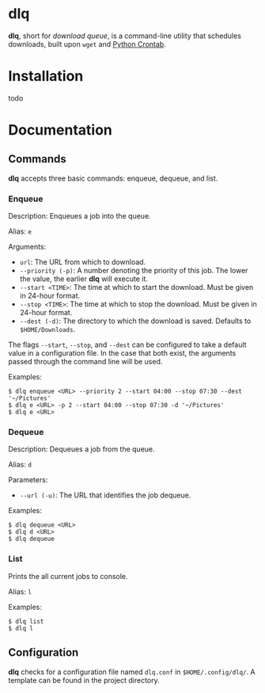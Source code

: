 # dlq

**dlq**, short for *download queue*, is a command-line utility that schedules downloads, built upon `wget` and [Python Crontab](https://gitlab.com/doctormo/python-crontab/).

# Installation

todo

# Documentation

## Commands

**dlq** accepts three basic commands: enqueue, dequeue, and list.

### Enqueue

Description: Enqueues a job into the queue.

Alias: `e`

Arguments:

 - `url`: The URL from which to download.
 - `--priority (-p)`: A number denoting the priority of this job. The lower the value, the earlier **dlq** will execute it.
 - `--start <TIME>`: The time at which to start the download. Must be given in 24-hour format.
 - `--stop <TIME>`: The time at which to stop the download. Must be given in 24-hour format.
 - `--dest (-d)`: The directory to which the download is saved. Defaults to `$HOME/Downloads`.

The flags `--start`, `--stop`, and `--dest` can be configured to take a default value in a configuration file. In the case that both exist, the arguments passed through the command line will be used.

Examples:
```
$ dlq enqueue <URL> --priority 2 --start 04:00 --stop 07:30 --dest '~/Pictures'
$ dlq e <URL> -p 2 --start 04:00 --stop 07:30 -d '~/Pictures'
$ dlq e <URL>
```

### Dequeue

Description: Dequeues a job from the queue.

Alias: `d`

Parameters:

 - `--url (-u)`: The URL that identifies the job dequeue.

Examples:
```
$ dlq dequeue <URL>
$ dlq d <URL>
$ dlq dequeue
```

### List

Prints the all current jobs to console.

Alias: `l`

Examples:
```
$ dlq list
$ dlq l
```

## Configuration

**dlq** checks for a configuration file named `dlq.conf` in `$HOME/.config/dlq/`.
A template can be found in the project directory.

